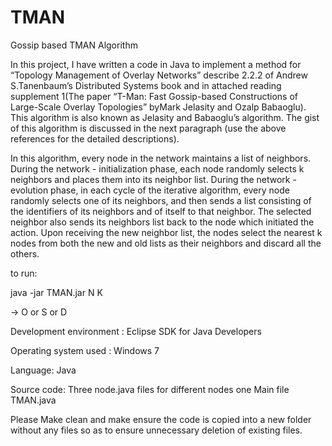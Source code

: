 TMAN
====

Gossip based TMAN Algorithm


In this project, I have written a code in Java to implement a method for “Topology Management of Overlay Networks”      describe 2.2.2 of Andrew S.Tanenbaum’s Distributed Systems book and in attached reading supplement 1(The paper “T-Man: Fast Gossip-based Constructions of Large-Scale Overlay Topologies” byMark Jelasity and Ozalp Babaoglu). This algorithm is also known as Jelasity and Babaoglu’s algorithm. The gist of this algorithm is discussed in the next paragraph (use the above references for the detailed descriptions). 


In this algorithm, every node in the network maintains a list of neighbors. During the network - initialization phase, each node randomly selects k neighbors and places them into its neighbor list. During the network - evolution phase, in each cycle of the iterative algorithm, every node randomly selects one of its neighbors, and then sends a list consisting of the identifiers of its neighbors and of itself to that neighbor. The selected neighbor also sends its neighbors list back to the node which initiated the action. Upon receiving the new neighbor list, the nodes select the nearest
k nodes from both the new and old lists as their neighbors and discard all the others.


to run:

java -jar TMAN.jar N K <Type>

<type> -> O or S or D

Development environment : Eclipse SDK for Java Developers

Operating system used : Windows 7

Language: Java

Source code: Three node.java files for different nodes
       one Main file TMAN.java

Please Make clean and make
ensure the code is copied into a new folder without any files so as to ensure unnecessary deletion of existing files.
